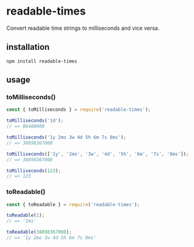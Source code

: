 # readable-times
Convert readable time strings to milliseconds and vice versa.

## installation
`npm install readable-times`

## usage
### toMilliseconds()
```javascript
const { toMilliseconds } = require('readable-times');

toMilliseconds('1d');
// => 86400000

toMilliseconds('1y 2mo 3w 4d 5h 6m 7s 8ms');
// => 38898367008

toMilliseconds(['1y', '2mo', '3w', '4d', '5h', '6m', '7s', '8ms']);
// => 38898367008

toMilliseconds(123);
// => 123
```

### toReadable()
```javascript
const { toReadable } = require('readable-times');

toReadable(1);
// => '1ms'

toReadable(38898367008);
// => '1y 2mo 3w 4d 5h 6m 7s 8ms'
```
